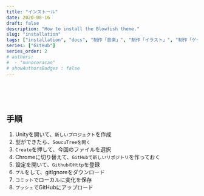 ```yaml
---
title: "インストール"
date: 2020-08-16
draft: false
description: "How to install the Blowfish theme."
slug: "installation"
tags: ["installation", "docs", "制作「音楽」", "制作「イラスト」", "制作「ゲーム」", "雑日記"]
series: ["GitHub"]
series_order: 2
# authors:
#  - "nunocoracao"
# showAuthorsBadges : false 
---
```






<br><br><br>
## 手順

1. Unityを開いて、```新しいプロジェクト```を作成
2. 型ができたら、```SoucuTreeを開く```
3. ```Create```を押して、今回のファイルを選択
4. Chromeに切り替えて、```GitHubで新しいリポジトリ```を作っておく
5. 設定を開いて、```GithubのHttp```を登録
6. ```プル```をして、gitIgnoreをダウンロード
7. ```コミット```でローカルに変化を保存
8. ```プッシュ```でGitHubにアップロード










